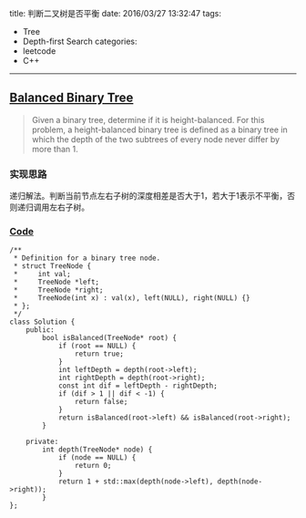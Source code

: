 title: 判断二叉树是否平衡
date: 2016/03/27 13:32:47
tags:
- Tree
- Depth-first Search
categories:
- leetcode
- C++

---
## [Balanced Binary Tree](https://leetcode.com/problems/balanced-binary-tree/)
> Given a binary tree, determine if it is height-balanced.
> For this problem, a height-balanced binary tree is defined as a binary tree in which the depth of the two subtrees of every node never differ by more than 1.

### 实现思路
递归解法。判断当前节点左右子树的深度相差是否大于1，若大于1表示不平衡，否则递归调用左右子树。

### [Code](https://github.com/Finalcheat/leetcode/blob/master/src/Balanced-Binary-Tree.cpp)
```
/**
 * Definition for a binary tree node.
 * struct TreeNode {
 *     int val;
 *     TreeNode *left;
 *     TreeNode *right;
 *     TreeNode(int x) : val(x), left(NULL), right(NULL) {}
 * };
 */
class Solution {
    public:
        bool isBalanced(TreeNode* root) {
            if (root == NULL) {
                return true;
            }
            int leftDepth = depth(root->left);
            int rightDepth = depth(root->right);
            const int dif = leftDepth - rightDepth;
            if (dif > 1 || dif < -1) {
                return false;
            }
            return isBalanced(root->left) && isBalanced(root->right);
        }

    private:
        int depth(TreeNode* node) {
            if (node == NULL) {
                return 0;
            }
            return 1 + std::max(depth(node->left), depth(node->right));
        }
};
```
